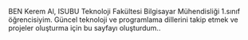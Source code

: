 BEN Kerem Al, ISUBU Teknoloji Fakültesi Bilgisayar Mühendisliği 1.sınıf öğrencisiyim.
Güncel teknoloji ve programlama dillerini takip etmek ve projeler oluşturma için bu sayfayı oluşturdum..
